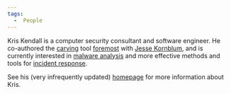 ```yaml
---
tags:
  -  People
---
```

Kris Kendall is a computer security consultant and software engineer. He
co-authored the [carving](file_carving.md) tool
[foremost](foremost.md) with [Jesse
Kornblum](jesse_kornblum.md), and is currently interested in
[malware analysis](malware_analysis.md) and more effective
methods and tools for [incident response](incident_response.md).

See his (very infrequently updated) [homepage](http://www.kkendall.org)
for more information about Kris.

